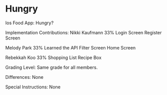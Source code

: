 # Hungry
Ios Food App: Hungry? 


Implementation Contributions:
Nikki Kaufmann 33%
Login Screen
Register Screen

Melody Park 33%
Learned the API
Filter Screen
Home Screen

Rebekkah Koo 33%
Shopping List
Recipe Box

Grading Level: Same grade for all members.

Differences: None

Special Instructions:
None
